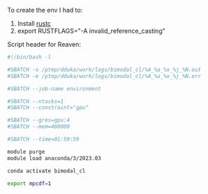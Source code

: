 To create the env I had to:
1. Install [rustc](https://rustup.rs/)
2. export RUSTFLAGS="-A invalid_reference_casting"

Script header for Reaven:
```bash
#!/bin/bash -l

#SBATCH -o /ptmp/dduka/work/logs/bimodal_cl/%A_%a_%x_%j_%N.out
#SBATCH -e /ptmp/dduka/work/logs/bimodal_cl/%A_%a_%x_%j_%N.err

#SBATCH --job-name environment

#SBATCH --ntasks=1
#SBATCH --constraint="gpu"

#SBATCH --gres=gpu:4
#SBATCH --mem=480000

#SBATCH --time=01:59:59

module purge
module load anaconda/3/2023.03

conda activate bimodal_cl

export mpcdf=1
```